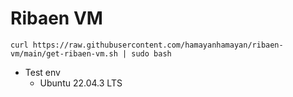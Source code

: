 # Ribaen VM

```
curl https://raw.githubusercontent.com/hamayanhamayan/ribaen-vm/main/get-ribaen-vm.sh | sudo bash
```

- Test env
    - Ubuntu 22.04.3 LTS
